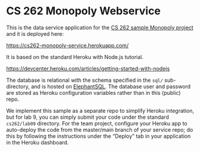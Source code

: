 # CS 262 Monopoly Webservice

This is the data service application for the [CS 262 sample Monopoly project](https://github.com/calvin-cs262-organization/monopoly-project) 
and it is deployed here:
          
<https://cs262-monopoly-service.herokuapp.com/>

It is based on the standard Heroku with Node.js tutorial.

<https://devcenter.heroku.com/articles/getting-started-with-nodejs>  

The database is relational with the schema specified in the `sql/` sub-directory,
 and is hosted on [ElephantSQL](https://www.elephantsql.com/). The database user
and password are stored as Heroku configuration variables rather than in this (public) repo.

We implement this sample as a separate repo to simplify Heroku integration, but 
for lab 9, you can simply submit your code under the standard `cs262/lab09` directory. 
For the team project, configure your Heroku app to auto-deploy the code from the
master/main branch of your
service repo; do this by following the instructions under the &ldquo;Deploy&rdquo; 
tab in your application in the Heroku dashboard.
 